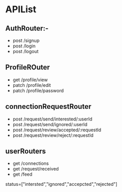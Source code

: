   # APIList

  ## AuthRouter:-
  - post /signup
  - post /login
  - post /logout

  ## ProfileROuter
  - get /profile/view
  - patch /profile/edit
  - patch /profile/password

  ## connectionRequestRouter
  - post /request/send/interested/:userId
  - post /request/send/ignored/:userId
  - post /request/review/accepted/:requestId
  - post /request/review/reject/:requestId

  ## userRouters
  - get /connections
  - get /request/received
  - get /feed   


  status=["intersted","ignored","accepcted","rejected"]